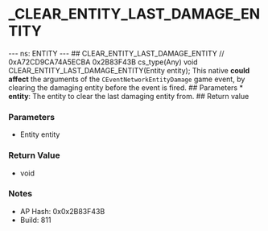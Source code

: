# _CLEAR_ENTITY_LAST_DAMAGE_ENTITY

--- ns: ENTITY --- ## CLEAR_ENTITY_LAST_DAMAGE_ENTITY  // 0xA72CD9CA74A5ECBA 0x2B83F43B cs_type(Any) void CLEAR_ENTITY_LAST_DAMAGE_ENTITY(Entity entity);  This native **could affect** the arguments of the `CEventNetworkEntityDamage` game event, by clearing the damaging entity before the event is fired.  ## Parameters * **entity**: The entity to clear the last damaging entity from.  ## Return value

### Parameters
* Entity entity

### Return Value
* void

### Notes
* AP Hash: 0x0x2B83F43B
* Build: 811

